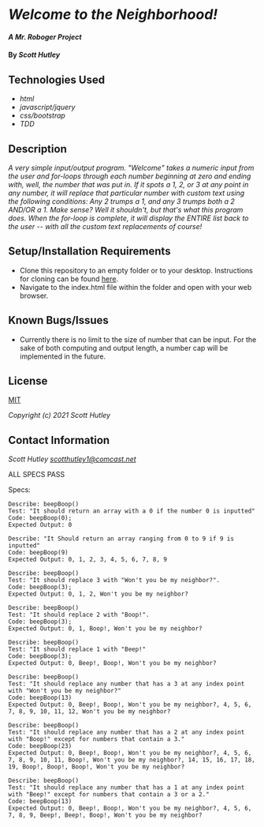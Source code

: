 # _Welcome to the Neighborhood!_

#### _A Mr. Roboger Project_

#### By _**Scott Hutley**_

## Technologies Used

* _html_
* _javascript/jquery_
* _css/bootstrap_
* _TDD_

## Description

_A very simple input/output program. "Welcome" takes a numeric input from the user and for-loops through each number beginning at zero and ending with, well, the number that was put in. If it spots a 1, 2, or 3 at any point in any number, it will replace that particular number with custom text using the following conditions: Any 2 trumps a 1, and any 3 trumps both a 2 AND/OR a 1. Make sense? Well it shouldn't, but that's what this program does. When the for-loop is complete, it will display the ENTIRE list back to the user -- with all the custom text replacements of course!_

## Setup/Installation Requirements

* Clone this repository to an empty folder or to your desktop. Instructions for cloning can be found [here](https://docs.github.com/en/github/creating-cloning-and-archiving-repositories/cloning-a-repository-from-github/cloning-a-repository).
* Navigate to the index.html file within the folder and open with your web browser.

## Known Bugs/Issues

* Currently there is no limit to the size of number that can be input. For the sake of both computing and output length, a number cap will be implemented in the future.

## License

[MIT](https://opensource.org/licenses/MIT)

_Copyright (c) 2021 Scott Hutley_

## Contact Information

_Scott Hutley <scotthutley1@comcast.net>_

ALL SPECS PASS

Specs:
```
Describe: beepBoop()
Test: "It should return an array with a 0 if the number 0 is inputted"
Code: beepBoop(0);
Expected Output: 0
```
```
Describe: "It Should return an array ranging from 0 to 9 if 9 is inputted"
Code: beepBoop(9)
Expected Output: 0, 1, 2, 3, 4, 5, 6, 7, 8, 9
```
```
Describe: beepBoop()
Test: "It should replace 3 with "Won't you be my neighbor?".
Code: beepBoop(3);
Expected Output: 0, 1, 2, Won't you be my neighbor?
```
```
Describe: beepBoop()
Test: "It should replace 2 with "Boop!".
Code: beepBoop(3);
Expected Output: 0, 1, Boop!, Won't you be my neighbor?
```
```
Describe: beepBoop()
Test: "It should replace 1 with "Beep!"
Code: beepBoop(3);
Expected Output: 0, Beep!, Boop!, Won't you be my neighbor?
```
```
Describe: beepBoop()
Test: "It should replace any number that has a 3 at any index point with "Won't you be my neighbor?"
Code: beepBoop(13)
Expected Output: 0, Beep!, Boop!, Won't you be my neighbor?, 4, 5, 6, 7, 8, 9, 10, 11, 12, Won't you be my neighbor?
```
```
Describe: beepBoop()
Test: "It should replace any number that has a 2 at any index point with "Boop!" except for numbers that contain a 3."
Code: beepBoop(23)
Expected Output: 0, Beep!, Boop!, Won't you be my neighbor?, 4, 5, 6, 7, 8, 9, 10, 11, Boop!, Won't you be my neighbor?, 14, 15, 16, 17, 18, 19, Boop!, Boop!, Boop!, Won't you be my neighbor?
```
```
Describe: beepBoop()
Test: "It should replace any number that has a 1 at any index point with "Beep!" except for numbers that contain a 3 or a 2."
Code: beepBoop(13)
Expected Output: 0, Beep!, Boop!, Won't you be my neighbor?, 4, 5, 6, 7, 8, 9, Beep!, Beep!, Boop!, Won't you be my neighbor?
```

